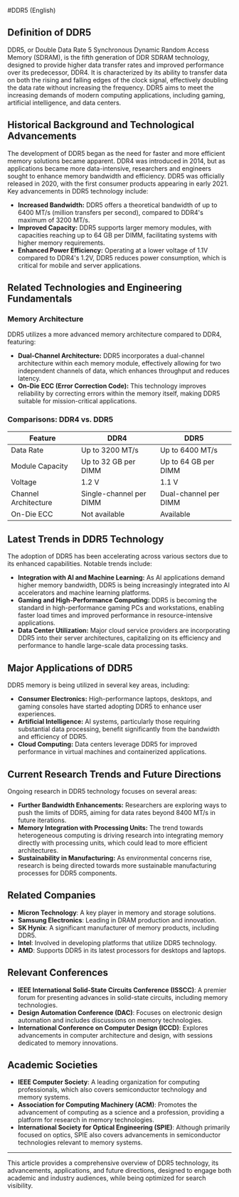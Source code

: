 #DDR5 (English)

## Definition of DDR5

DDR5, or Double Data Rate 5 Synchronous Dynamic Random Access Memory (SDRAM), is the fifth generation of DDR SDRAM technology, designed to provide higher data transfer rates and improved performance over its predecessor, DDR4. It is characterized by its ability to transfer data on both the rising and falling edges of the clock signal, effectively doubling the data rate without increasing the frequency. DDR5 aims to meet the increasing demands of modern computing applications, including gaming, artificial intelligence, and data centers.

## Historical Background and Technological Advancements

The development of DDR5 began as the need for faster and more efficient memory solutions became apparent. DDR4 was introduced in 2014, but as applications became more data-intensive, researchers and engineers sought to enhance memory bandwidth and efficiency. DDR5 was officially released in 2020, with the first consumer products appearing in early 2021. Key advancements in DDR5 technology include:

- **Increased Bandwidth:** DDR5 offers a theoretical bandwidth of up to 6400 MT/s (million transfers per second), compared to DDR4's maximum of 3200 MT/s.
- **Improved Capacity:** DDR5 supports larger memory modules, with capacities reaching up to 64 GB per DIMM, facilitating systems with higher memory requirements.
- **Enhanced Power Efficiency:** Operating at a lower voltage of 1.1V compared to DDR4's 1.2V, DDR5 reduces power consumption, which is critical for mobile and server applications.

## Related Technologies and Engineering Fundamentals

### Memory Architecture

DDR5 utilizes a more advanced memory architecture compared to DDR4, featuring:

- **Dual-Channel Architecture:** DDR5 incorporates a dual-channel architecture within each memory module, effectively allowing for two independent channels of data, which enhances throughput and reduces latency.
- **On-Die ECC (Error Correction Code):** This technology improves reliability by correcting errors within the memory itself, making DDR5 suitable for mission-critical applications.

### Comparisons: DDR4 vs. DDR5

| Feature                | DDR4                     | DDR5                     |
|------------------------|--------------------------|--------------------------|
| Data Rate              | Up to 3200 MT/s          | Up to 6400 MT/s          |
| Module Capacity        | Up to 32 GB per DIMM     | Up to 64 GB per DIMM     |
| Voltage                | 1.2 V                    | 1.1 V                    |
| Channel Architecture    | Single-channel per DIMM  | Dual-channel per DIMM    |
| On-Die ECC             | Not available            | Available                 |

## Latest Trends in DDR5 Technology

The adoption of DDR5 has been accelerating across various sectors due to its enhanced capabilities. Notable trends include:

- **Integration with AI and Machine Learning:** As AI applications demand higher memory bandwidth, DDR5 is being increasingly integrated into AI accelerators and machine learning platforms.
- **Gaming and High-Performance Computing:** DDR5 is becoming the standard in high-performance gaming PCs and workstations, enabling faster load times and improved performance in resource-intensive applications.
- **Data Center Utilization:** Major cloud service providers are incorporating DDR5 into their server architectures, capitalizing on its efficiency and performance to handle large-scale data processing tasks.

## Major Applications of DDR5

DDR5 memory is being utilized in several key areas, including:

- **Consumer Electronics:** High-performance laptops, desktops, and gaming consoles have started adopting DDR5 to enhance user experiences.
- **Artificial Intelligence:** AI systems, particularly those requiring substantial data processing, benefit significantly from the bandwidth and efficiency of DDR5.
- **Cloud Computing:** Data centers leverage DDR5 for improved performance in virtual machines and containerized applications.

## Current Research Trends and Future Directions

Ongoing research in DDR5 technology focuses on several areas:

- **Further Bandwidth Enhancements:** Researchers are exploring ways to push the limits of DDR5, aiming for data rates beyond 8400 MT/s in future iterations.
- **Memory Integration with Processing Units:** The trend towards heterogeneous computing is driving research into integrating memory directly with processing units, which could lead to more efficient architectures.
- **Sustainability in Manufacturing:** As environmental concerns rise, research is being directed towards more sustainable manufacturing processes for DDR5 components.

## Related Companies

- **Micron Technology**: A key player in memory and storage solutions.
- **Samsung Electronics**: Leading in DRAM production and innovation.
- **SK Hynix**: A significant manufacturer of memory products, including DDR5.
- **Intel**: Involved in developing platforms that utilize DDR5 technology.
- **AMD**: Supports DDR5 in its latest processors for desktops and laptops.

## Relevant Conferences

- **IEEE International Solid-State Circuits Conference (ISSCC)**: A premier forum for presenting advances in solid-state circuits, including memory technologies.
- **Design Automation Conference (DAC)**: Focuses on electronic design automation and includes discussions on memory technologies.
- **International Conference on Computer Design (ICCD)**: Explores advancements in computer architecture and design, with sessions dedicated to memory innovations.

## Academic Societies

- **IEEE Computer Society**: A leading organization for computing professionals, which also covers semiconductor technology and memory systems.
- **Association for Computing Machinery (ACM)**: Promotes the advancement of computing as a science and a profession, providing a platform for research in memory technologies.
- **International Society for Optical Engineering (SPIE)**: Although primarily focused on optics, SPIE also covers advancements in semiconductor technologies relevant to memory systems.

---

This article provides a comprehensive overview of DDR5 technology, its advancements, applications, and future directions, designed to engage both academic and industry audiences, while being optimized for search visibility.